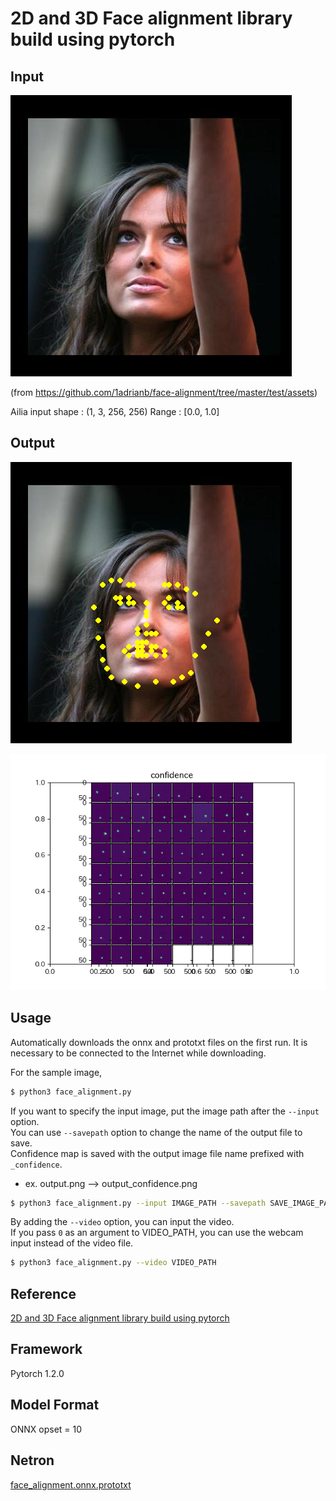 # 2D and 3D Face alignment library build using pytorch

## Input

![Input](aflw-test.jpg)

(from https://github.com/1adrianb/face-alignment/tree/master/test/assets)

Ailia input shape : (1, 3, 256, 256)
Range : [0.0, 1.0]

## Output
![Output](output.png)  

![confidence_map](output_confidence.png)

## Usage
Automatically downloads the onnx and prototxt files on the first run.
It is necessary to be connected to the Internet while downloading.

For the sample image,
``` bash
$ python3 face_alignment.py 
```

If you want to specify the input image, put the image path after the `--input` option.  
You can use `--savepath` option to change the name of the output file to save.  
Confidence map is saved with the output image file name prefixed with `_confidence`. 
- ex. output.png --> output_confidence.png
```bash
$ python3 face_alignment.py --input IMAGE_PATH --savepath SAVE_IMAGE_PATH
```

By adding the `--video` option, you can input the video.   
If you pass `0` as an argument to VIDEO_PATH, you can use the webcam input instead of the video file.
```bash
$ python3 face_alignment.py --video VIDEO_PATH
```

## Reference

[2D and 3D Face alignment library build using pytorch](https://github.com/1adrianb/face-alignment)

## Framework

Pytorch 1.2.0

## Model Format

ONNX opset = 10

## Netron

[face_alignment.onnx.prototxt](https://lutzroeder.github.io/netron/?url=https://storage.googleapis.com/ailia-models/face_alignment/face_alignment.onnx.prototxt)
